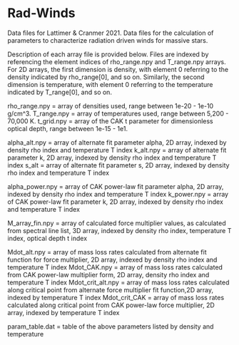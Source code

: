 # Rad-Winds
Data files for Lattimer & Cranmer 2021. 
Data files for the calculation of parameters to characterize radiation driven winds for massive stars.

Description of each array file is provided below. Files are indexed by referencing the element indices of rho_range.npy and T_range.npy arrays. For 2D arrays, the first dimension is density, with element 0 referring to the density indicated by rho_range[0], and so on. Similarly, the second dimension is temperature, with element 0 referring to the temperature indicated by T_range[0], and so on. 

rho_range.npy = array of densities used, range between 1e-20 - 1e-10 g/cm^3.
T_range.npy = array of temperatures used, range between 5,200 - 70,000 K.
t_grid.npy = array of the CAK t parameter for dimensionless optical depth, range between 1e-15 - 1e1.

alpha_alt.npy = array of alternate fit parameter alpha, 2D array, indexed by density rho index and temperature T index
k_alt.npy = array of alternate fit parameter k, 2D array, indexed by density rho index and temperature T index
s_alt = array of alternate fit parameter s, 2D array, indexed by density rho index and temperature T index

alpha_power.npy = array of CAK power-law fit parameter alpha, 2D array, indexed by density rho index and temperature T index
k_power.npy = array of CAK power-law fit parameter k, 2D array, indexed by density rho index and temperature T index

M_array_fin.npy =  array of calculated force multiplier values, as calculated from spectral line list, 3D array, indexed by density rho index, temperature T index, optical depth t index

Mdot_alt.npy = array of mass loss rates calculated from alternate fit function for force multiplier, 2D array, indexed by density rho index and temperature T index
Mdot_CAK.npy = array of mass loss rates calculated from CAK power-law multiplier form, 2D array, density rho index and temperature T index
Mdot_crit_alt.npy = array of mass loss rates calculated along critical point from alternate force multiplier fit function,2D array, indexed by temperature T index
Mdot_crit_CAK = array of mass loss rates calculated along critical point from CAK power-law force multiplier, 2D array, indexed by temperature T index

param_table.dat = table of the above parameters listed by density and temperature 
